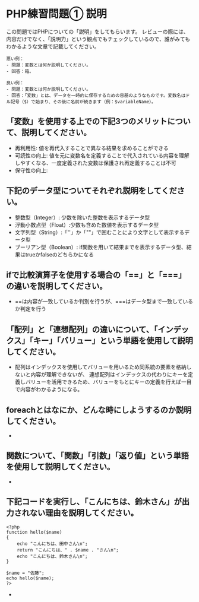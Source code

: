 # PHP練習問題① 説明
この問題ではPHPについての「説明」をしてもらいます。
レビューの際には、内容だけでなく、「説明力」という観点でもチェックしているので、誰がみてもわかるような文章で記載してください。

```
悪い例：
- 問題：変数とは何か説明してください。
- 回答：箱。

良い例：
- 問題：変数とは何か説明してください。
- 回答：「変数」とは、データを一時的に保存するための容器のようなものです。変数名はドル記号（$）で始まり、その後に名前が続きます（例：$variableName）。
```

## 「変数」を使用する上での下記3つのメリットについて、説明してください。
- 再利用性: 値を再代入することで異なる結果を求めることができる
- 可読性の向上: 値を元に変数名を定義することで代入されている内容を理解しやすくなる、一度定義された変数は保護され再定義することは不可
- 保守性の向上:

## 下記のデータ型についてそれぞれ説明をしてください。
- 整数型（Integer）: 少数を除いた整数を表示するデータ型
- 浮動小数点型（Float）:少数も含めた数値を表示するデータ型 
- 文字列型（String）:「''」か「""」で囲むことにより文字として表示するデータ型 
- ブーリアン型（Boolean）: if関数を用いて結果までを表示するデータ型、結果はtrueかfalseのどちらかになる

## ifで比較演算子を使用する場合の「==」と「===」の違いを説明してください。
- ==は内容が一致しているか判別を行うが、===はデータ型まで一致しているか判定を行う

## 「配列」と「連想配列」の違いについて、「インデックス」「キー」「バリュー」という単語を使用して説明してください。
- 配列はインデックスを使用してバリューを用いるため同系統の要素を格納しないと内容が理解できないが、
連想配列はインデックスの代わりにキーを定義しバリューを活用できるため、バリューをもとにキーの定義を行えば一目で内容がわかるようになる。

## foreachとはなにか、どんな時にしようするのか説明してください。
- 

## 関数について、「関数」「引数」「返り値」という単語を使用して説明してください。
- 

## 下記コードを実行し、「こんにちは、鈴木さん」が出力されない理由を説明してください。
```
<?php
function hello($name)
{
    echo "こんにちは、田中さん\n";
    return "こんにちは、" . $name . "さん\n";
    echo "こんにちは、鈴木さん\n";
}

$name = "佐藤";
echo hello($name);
?>
```
- 